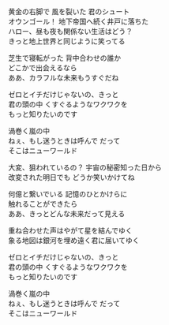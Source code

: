 黄金の右脚で 風を裂いた 君のシュート   
オウンゴール！ 地下帝国へ続く井戸に落ちた   
ハロー、昼も夜も関係ない生活はどう？   
きっと地上世界と同じように笑ってる  
    
芝生で寝転がった 背中合わせの誰か   
どこかで出会えるなら  
ああ、カラフルな未来もうすぐだね     
   
ゼロとイチだけじゃないの、きっと       
君の頭の中 くすぐるようなワクワクを  
もっと知りたいのです     
  
渦巻く嵐の中     
ねぇ、もし迷うときは呼んで だって  
そこはニューワールド   
    
大変、狙われているの？ 宇宙の秘密知った日から   
改変された明日でも どうか笑いかけてね  
    
何億と繋いでいる 記憶のひとかけらに  
触れることができたら   
ああ、きっとどんな未来だって見える     
     
重ね合わせた声はやがて星を結んでゆく   
象る地図は銀河を埋め遠く君に届いてゆく   
     
ゼロとイチだけじゃないの、きっと  
君の頭の中 くすぐるようなワクワクを   
もっと知りたいのです  
     
渦巻く嵐の中   
ねぇ、もし迷うときは呼んで だって  
そこはニューワールド    